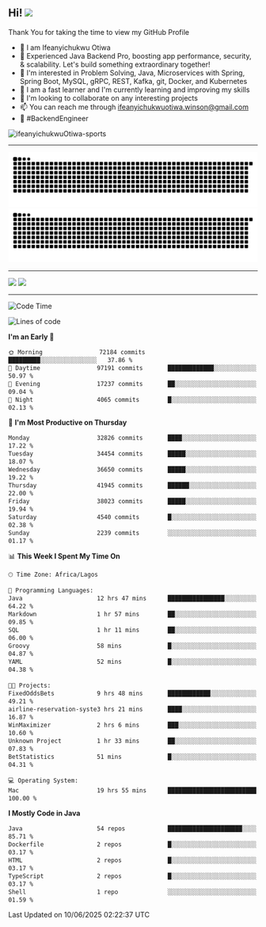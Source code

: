 <!-- BLOG-POST-LIST:START --><!-- BLOG-POST-LIST:END -->

## Hi! <img src="https://media.giphy.com/media/hvRJCLFzcasrR4ia7z/giphy.gif" width="4%"> 

Thank You for taking the time to view my GitHub Profile

- 👋 I am Ifeanyichukwu Otiwa
- 🚀 Experienced Java Backend Pro, boosting app performance, security, & scalability. Let's build something extraordinary together!
- 👀 I'm interested in Problem Solving, Java, Microservices with Spring, Spring Boot, MySQL, gRPC, REST, Kafka, git, Docker, and Kubernetes
- 🌱 I am a fast learner and I'm currently learning and improving my skills
- 💞️ I'm looking to collaborate on any interesting projects
- 📫 You can reach me through ifeanyichukwuotiwa.winson@gmail.com
- 🚀 #BackendEngineer

<p align="left" marginTop="10px"> <img src="https://komarev.com/ghpvc/?username=ifeanyichukwuOtiwa-sports&label=Profile%20views&color=0e75b6&style=for-the-badge" alt="ifeanyichukwuOtiwa-sports" /> </p>

***

<!--🐍📈SNAKEGRAPH / 🌐WEBSITE: https://github.com/Platane/snk -->
![github contribution grid snake animation](https://raw.githubusercontent.com/ifeanyichukwuOtiwa-sports/ifeanyichukwuOtiwa-sports/output/github-contribution-grid-snake-dark.svg#gh-dark-mode-only)![github contribution grid snake animation](https://raw.githubusercontent.com/ifeanyichukwuOtiwa-sports/ifeanyichukwuOtiwa-sports/output/github-contribution-grid-snake.svg#gh-light-mode-only)

***

<p float="left">
  <img float="left" src="https://github-readme-stats.vercel.app/api?username=ifeanyichukwuOtiwa-sports&count_private=true&include_all_commits=true&theme=react&show_icons=true" />
  <img float="right" src="https://github-readme-stats.vercel.app/api/top-langs/?username=ifeanyichukwuOtiwa-sports&layout=compact&show_icons=true&theme=react" /> 
</p>

***



<!--START_SECTION:waka-->
![Code Time](http://img.shields.io/badge/Code%20Time-3%2C783%20hrs%2058%20mins-blue)

![Lines of code](https://img.shields.io/badge/From%20Hello%20World%20I%27ve%20Written-52.2%20million%20lines%20of%20code-blue)

**I'm an Early 🐤** 

```text
🌞 Morning                72184 commits       █████████░░░░░░░░░░░░░░░░   37.86 % 
🌆 Daytime                97191 commits       █████████████░░░░░░░░░░░░   50.97 % 
🌃 Evening                17237 commits       ██░░░░░░░░░░░░░░░░░░░░░░░   09.04 % 
🌙 Night                  4065 commits        █░░░░░░░░░░░░░░░░░░░░░░░░   02.13 % 
```
📅 **I'm Most Productive on Thursday** 

```text
Monday                   32826 commits       ████░░░░░░░░░░░░░░░░░░░░░   17.22 % 
Tuesday                  34454 commits       █████░░░░░░░░░░░░░░░░░░░░   18.07 % 
Wednesday                36650 commits       █████░░░░░░░░░░░░░░░░░░░░   19.22 % 
Thursday                 41945 commits       ██████░░░░░░░░░░░░░░░░░░░   22.00 % 
Friday                   38023 commits       █████░░░░░░░░░░░░░░░░░░░░   19.94 % 
Saturday                 4540 commits        █░░░░░░░░░░░░░░░░░░░░░░░░   02.38 % 
Sunday                   2239 commits        ░░░░░░░░░░░░░░░░░░░░░░░░░   01.17 % 
```


📊 **This Week I Spent My Time On** 

```text
🕑︎ Time Zone: Africa/Lagos

💬 Programming Languages: 
Java                     12 hrs 47 mins      ████████████████░░░░░░░░░   64.22 % 
Markdown                 1 hr 57 mins        ██░░░░░░░░░░░░░░░░░░░░░░░   09.85 % 
SQL                      1 hr 11 mins        ██░░░░░░░░░░░░░░░░░░░░░░░   06.00 % 
Groovy                   58 mins             █░░░░░░░░░░░░░░░░░░░░░░░░   04.87 % 
YAML                     52 mins             █░░░░░░░░░░░░░░░░░░░░░░░░   04.38 % 

🐱‍💻 Projects: 
FixedOddsBets            9 hrs 48 mins       ████████████░░░░░░░░░░░░░   49.21 % 
airline-reservation-syste3 hrs 21 mins       ████░░░░░░░░░░░░░░░░░░░░░   16.87 % 
WinMaximizer             2 hrs 6 mins        ███░░░░░░░░░░░░░░░░░░░░░░   10.60 % 
Unknown Project          1 hr 33 mins        ██░░░░░░░░░░░░░░░░░░░░░░░   07.83 % 
BetStatistics            51 mins             █░░░░░░░░░░░░░░░░░░░░░░░░   04.31 % 

💻 Operating System: 
Mac                      19 hrs 55 mins      █████████████████████████   100.00 % 
```

**I Mostly Code in Java** 

```text
Java                     54 repos            █████████████████████░░░░   85.71 % 
Dockerfile               2 repos             █░░░░░░░░░░░░░░░░░░░░░░░░   03.17 % 
HTML                     2 repos             █░░░░░░░░░░░░░░░░░░░░░░░░   03.17 % 
TypeScript               2 repos             █░░░░░░░░░░░░░░░░░░░░░░░░   03.17 % 
Shell                    1 repo              ░░░░░░░░░░░░░░░░░░░░░░░░░   01.59 % 
```




 Last Updated on 10/06/2025 02:22:37 UTC
<!--END_SECTION:waka-->

<!--
<p align="center">
![trophy](https://github-profile-trophy.vercel.app/?username=ifeanyichukwuOtiwa-sports&theme=onedark) (https://github.com/ryo-ma/github-profile-trophy)
</p>
-->

<!---
ifeanyi-otiwa/ifeanyi-otiwa is a ✨ special ✨ repository because its `README.md` (this file) appears on your GitHub profile.
You can click the Preview link to take a look at your changes.
--->
